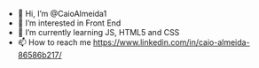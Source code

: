 - 👋 Hi, I’m @CaioAlmeida1
- 👀 I’m interested in Front End
- 🌱 I’m currently learning JS, HTML5 and CSS
- 📫 How to reach me  https://www.linkedin.com/in/caio-almeida-86586b217/

<!---
CaioAlmeida1/CaioAlmeida1 is a ✨ special ✨ repository because its `README.md` (this file) appears on your GitHub profile.
You can click the Preview link to take a look at your changes.
--->
